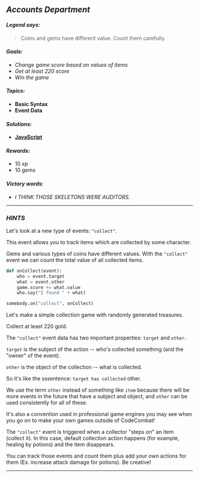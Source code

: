 ## _Accounts Department_

#### _Legend says:_
> Coins and gems have different value. Count them carefully.

#### _Goals:_
+ _Change game score based on values of items_
+ _Get at least 220 score_
+ _Win the game_

#### _Topics:_
+ **Basic Syntax**
+ **Event Data**

#### _Solutions:_
+ **[JavaScript](accountsDepartment.js)**

#### _Rewards:_
+ 10 xp
+ 10 gems

#### _Victory words:_
+ _I THINK THOSE SKELETONS WERE AUDITORS._

___

### _HINTS_

Let's look at a new type of events: `"collect"`.

This event allows you to track items which are collected by some character.

Gems and various types of coins have different values. With the `"collect"` event we can count the total value of all collected items.

```python
def onCollect(event):
    who = event.target
    what = event.other
    game.score += what.value
    who.say("I found " + what)

somebody.on("collect", onCollect)
```

Let's make a simple collection game with randomly generated treasures.

Collect at least 220 gold.

The `"collect"` event data has two important properties: `target` and `other`.

`target` is the subject of the action -- who's collected something (and the "owner" of the event).

`other` is the object of the collection -- what is collected.

So it's like the sssentence: `target has collected` other.

We use the term `other` instead of something like `item` because there will be more events in the future that have a subject and object, and `other` can be used consistently for all of these.

It's also a convention used in professional game engines you may see when you go on to make your own
games outside of CodeCombat!

The `"collect"` event is triggered when a collector "steps on" an item (collect it). In this case, default collection action happens (for example, healing by potions) and the item disappears.

You can track those events and count them plus add your own actions for them (Ex. increase attack damage for potions). Be creative!

___
